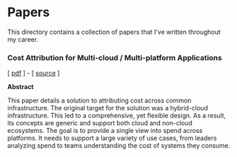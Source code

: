 # Papers

This directory contains a collection of papers that I've written throughout my career.

### Cost Attribution for Multi-cloud / Multi-platform Applications

[ [pdf](cost-attribution.pdf) ] - [ [source](./cost-attribution) ]

**Abstract**

This paper details a solution to attributing cost across common infrastructure.
The original target for the solution was a hybrid-cloud infrastructure.
This led to a comprehensive, yet flexible design.
As a result, its concepts are generic and support both cloud and non-cloud ecosystems.
The goal is to provide a single view into spend across platforms.
It needs to support a large variety of use cases, from leaders analyzing spend to teams understanding the cost of systems they consume.

